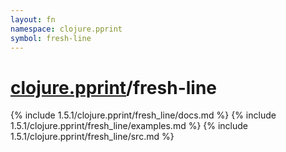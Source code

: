 ```yaml
---
layout: fn
namespace: clojure.pprint
symbol: fresh-line
---
```


# [clojure.pprint](../)/fresh-line

{% include 1.5.1/clojure.pprint/fresh_line/docs.md %}
{% include 1.5.1/clojure.pprint/fresh_line/examples.md %}
{% include 1.5.1/clojure.pprint/fresh_line/src.md %}

